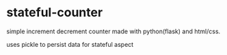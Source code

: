 # stateful-counter
simple increment decrement counter made with python(flask) and html/css.

uses pickle to persist data for stateful aspect
